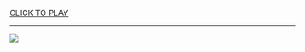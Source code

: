 
<a href="https://premium76.site?title=unblocked_games_block_blast&ref=13M">CLICK TO PLAY</a></h3>
<hr>

<a href="https://premium76.site?title=unblocked_games_block_blast&ref=13M"><img src="https://clearcache.store/games.png"></a>


